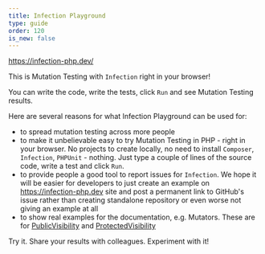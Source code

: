 ```yaml
---
title: Infection Playground
type: guide
order: 120
is_new: false
---
```


https://infection-php.dev/

This is Mutation Testing with `Infection` right in your browser!

You can write the code, write the tests, click `Run` and see Mutation Testing results.

Here are several reasons for what Infection Playground can be used for:

* to spread mutation testing across more people
* to make it unbelievable easy to try Mutation Testing in PHP - right in your browser. No projects to create locally, no need to install `Composer`, `Infection`, `PHPUnit` - nothing. Just type a couple of lines of the source code, write a test and click `Run`.
* to provide people a good tool to report issues for `Infection`. We hope it will be easier for developers to just create an example on https://infection-php.dev site and post a permanent link to GitHub's issue rather than creating standalone repository or even worse not giving an example at all
* to show real examples for the documentation, e.g. Mutators. These are for [PublicVisibility](https://infection-php.dev/r/qxk) and [ProtectedVisibility](https://infection-php.dev/r/j0l)

Try it. Share your results with colleagues. Experiment with it!
